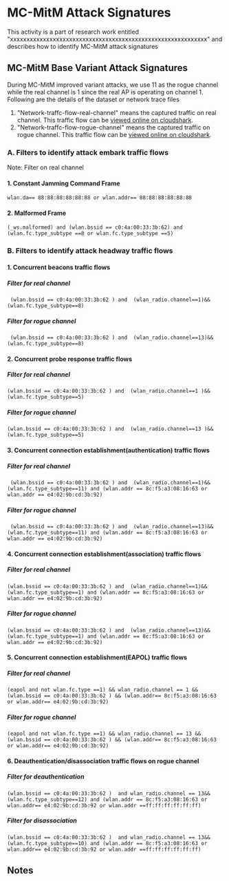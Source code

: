 

# MC-MitM Attack Signatures
This activity is a part of research work entitled "xxxxxxxxxxxxxxxxxxxxxxxxxxxxxxxxxxxxxxxxxxxxxxxxxxxxxxxxxxxx" and describes how to identify MC-MitM attack signatures

## MC-MitM Base Variant Attack Signatures
During MC-MitM improved variant attacks, we use 11 as the rogue channel while the real channel is 1 since the real AP is operating on channel 1.
Following are the details of the dataset or network trace files
1. "Network-traffc-flow-real-channel" means the captured traffic on real channel. This traffic flow can be [viewed online on cloudshark](https://www.cloudshark.org/captures/2799fd9a88d6).
2. "Network-traffc-flow-rogue-channel" means the captured traffic on rogue channel. This traffic flow can be [viewed online on cloudshark](https://www.cloudshark.org/captures/0487998f9748).

### A. Filters to identify attack embark traffic flows 
Note: Filter on real channel
#### 1. Constant Jamming Command Frame 
```
wlan.da== 88:88:88:88:88:88 or wlan.addr== 88:88:88:88:88:88

```
#### 2. Malformed Frame 
```
(_ws.malformed) and (wlan.bssid == c0:4a:00:33:3b:62) and (wlan.fc.type_subtype ==8 or wlan.fc.type_subtype ==5)

```
### B. Filters to identify attack headway traffic flows
#### 1. Concurrent beacons traffic flows
##### Filter for real channel
```
 (wlan.bssid == c0:4a:00:33:3b:62 ) and  (wlan_radio.channel==1)&& (wlan.fc.type_subtype==8)
```
##### Filter for rogue channel
```
 (wlan.bssid == c0:4a:00:33:3b:62 ) and  (wlan_radio.channel==13)&& (wlan.fc.type_subtype==8)
```
#### 2. Concurrent probe response traffic flows
##### Filter for real channel
```
(wlan.bssid == c0:4a:00:33:3b:62 ) and  (wlan_radio.channel==1 )&& (wlan.fc.type_subtype==5)
```
##### Filter for rogue channel
```
(wlan.bssid == c0:4a:00:33:3b:62 ) and  (wlan_radio.channel==13 )&& (wlan.fc.type_subtype==5)
```

#### 3. Concurrent connection establishment(authentication) traffic flows

##### Filter for real channel
```
 (wlan.bssid == c0:4a:00:33:3b:62 ) and  (wlan_radio.channel==1)&& (wlan.fc.type_subtype==11) and (wlan.addr == 8c:f5:a3:08:16:63 or wlan.addr == e4:02:9b:cd:3b:92)
```
##### Filter for rogue channel
```
 (wlan.bssid == c0:4a:00:33:3b:62 ) and  (wlan_radio.channel==13)&& (wlan.fc.type_subtype==11) and (wlan.addr == 8c:f5:a3:08:16:63 or wlan.addr == e4:02:9b:cd:3b:92)
```
#### 4. Concurrent connection establishment(association) traffic flows

##### Filter for real channel
```
(wlan.bssid == c0:4a:00:33:3b:62 ) and  (wlan_radio.channel==1)&& (wlan.fc.type_subtype==1) and (wlan.addr == 8c:f5:a3:08:16:63 or wlan.addr == e4:02:9b:cd:3b:92)
```
##### Filter for rogue channel
```
(wlan.bssid == c0:4a:00:33:3b:62 ) and  (wlan_radio.channel==13)&& (wlan.fc.type_subtype==1) and (wlan.addr == 8c:f5:a3:08:16:63 or wlan.addr == e4:02:9b:cd:3b:92)
```
#### 5. Concurrent connection establishment(EAPOL) traffic flows

##### Filter for real channel
```
(eapol and not wlan.fc.type ==1) && wlan_radio.channel == 1 &&  (wlan.bssid == c0:4a:00:33:3b:62 ) && (wlan.addr== 8c:f5:a3:08:16:63 or wlan.addr== e4:02:9b:cd:3b:92)
```
##### Filter for rogue channel
```
(eapol and not wlan.fc.type ==1) && wlan_radio.channel == 13 &&  (wlan.bssid == c0:4a:00:33:3b:62 ) && (wlan.addr== 8c:f5:a3:08:16:63 or wlan.addr== e4:02:9b:cd:3b:92)
```
#### 6. Deauthentication/disassociation traffic flows on rogue channel

##### Filter for deauthentication
```
(wlan.bssid == c0:4a:00:33:3b:62 )  and wlan_radio.channel == 13&& (wlan.fc.type_subtype==12) and (wlan.addr == 8c:f5:a3:08:16:63 or wlan.addr== e4:02:9b:cd:3b:92 or wlan.addr ==ff:ff:ff:ff:ff:ff)
```
##### Filter for disassociation
```
(wlan.bssid == c0:4a:00:33:3b:62 )  and wlan_radio.channel == 13&& (wlan.fc.type_subtype==10) and (wlan.addr == 8c:f5:a3:08:16:63 or wlan.addr== e4:02:9b:cd:3b:92 or wlan.addr ==ff:ff:ff:ff:ff:ff)

```

## Notes
